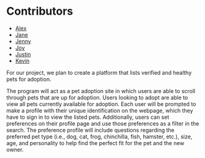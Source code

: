 # 

# Contributors
* [Alex](https://github.com/lamberm2)
* [Jane](https://github.com/snowykitkat)
* [Jenny](https://github.com/yangje02)
* [Joy](https://github.com/Joyce12345678)
* [Justin](https://github.com/justinyoon95)
* [Kevin](https://github.com/koolgreg2009)

For our project, we plan to create a platform that lists verified and healthy pets for adoption.

The program will act as a pet adoption site in which users are able to scroll through pets that are up for adoption. 
Users looking to adopt are able to view all pets currently available for adoption. 
Each user will be prompted to make a profile with their unique identification on the webpage, 
which they have to sign in to view the listed pets. 
Additionally, users can set preferences on their profile page and use those preferences as a filter in the search. 
The preference profile will include questions regarding the preferred pet type (i.e., dog, cat, frog, chinchilla, 
fish, hamster, etc.), size, age, and personality to help find the perfect fit for the pet and the new owner. 
